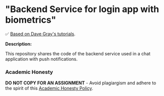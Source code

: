 # "Backend Service for login app with biometrics"

✅ [Based on Dave Gray's tutorials](https://www.youtube.com/DaveGrayTeachesCode).

**Description:**

This repository shares the code of the backend service used in a chat application with push notifications.

### Academic Honesty

**DO NOT COPY FOR AN ASSIGNMENT** - Avoid plagiargism and adhere to the spirit of this [Academic Honesty Policy](https://www.freecodecamp.org/news/academic-honesty-policy/).
